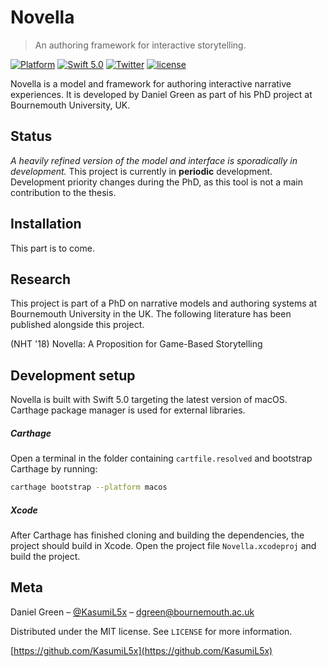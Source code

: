 # Novella
> An authoring framework for interactive storytelling.

[![Platform](http://img.shields.io/badge/platform-macOS-red.svg?style=flat)](https://developer.apple.com/macos/)
[![Swift 5.0](https://img.shields.io/badge/Swift-5.0-orange.svg?style=flat)](https://developer.apple.com/swift/)
[![Twitter](https://img.shields.io/badge/twitter-@KasumiL5x-blue.svg?style=flat)](http://twitter.com/KasumiL5x)
[![license](https://img.shields.io/github/license/mashape/apistatus.svg)](https://github.com/KasumiL5x/novella/raw/master/LICENSE)

Novella is a model and framework for authoring interactive narrative experiences.  It is developed by Daniel Green as part of his PhD project at Bournemouth University, UK.

## Status
_A heavily refined version of the model and interface is sporadically in development._
This project is currently in **periodic** development.  Development priority changes during the PhD, as this tool is not a main contribution to the thesis.

## Installation
This part is to come.

## Research
This project is part of a PhD on narrative models and authoring systems at Bournemouth University in the UK.  The following literature has been published alongside this project.

(NHT '18) Novella: A Proposition for Game-Based Storytelling

## Development setup
Novella is built with Swift 5.0 targeting the latest version of macOS.  Carthage package manager is used for external libraries.

##### Carthage
Open a terminal in the folder containing `cartfile.resolved` and bootstrap Carthage by running:
```sh
carthage bootstrap --platform macos
```

##### Xcode
After Carthage has finished cloning and building the dependencies, the project should build in Xcode.  Open the project file `Novella.xcodeproj` and build the project.

## Meta

Daniel Green – [@KasumiL5x](https://twitter.com/kasumil5x) – dgreen@bournemouth.ac.uk

Distributed under the MIT license. See ``LICENSE`` for more information.

[https://github.com/KasumiL5x](https://github.com/KasumiL5x)
